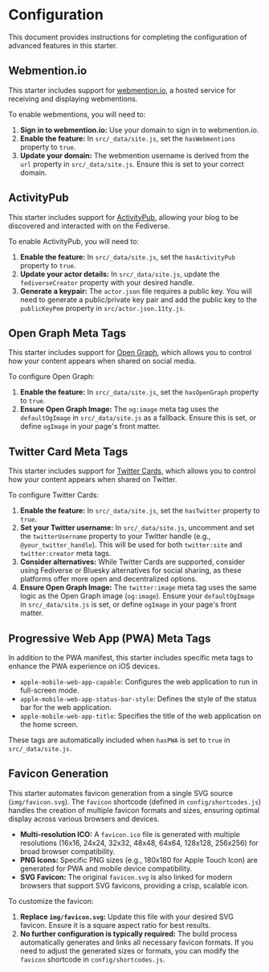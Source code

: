 # Configuration

This document provides instructions for completing the configuration of advanced features in this starter.

## Webmention.io

This starter includes support for [webmention.io](https://webmention.io), a hosted service for receiving and displaying webmentions.

To enable webmentions, you will need to:

1.  **Sign in to webmention.io:** Use your domain to sign in to webmention.io.
2.  **Enable the feature:** In `src/_data/site.js`, set the `hasWebmentions` property to `true`.
3.  **Update your domain:** The webmention username is derived from the `url` property in `src/_data/site.js`. Ensure this is set to your correct domain.

## ActivityPub

This starter includes support for [ActivityPub](https://www.w3.org/TR/activitypub/), allowing your blog to be discovered and interacted with on the Fediverse.

To enable ActivityPub, you will need to:

1.  **Enable the feature:** In `src/_data/site.js`, set the `hasActivityPub` property to `true`.
2.  **Update your actor details:** In `src/_data/site.js`, update the `fediverseCreator` property with your desired handle.
3.  **Generate a keypair:** The `actor.json` file requires a public key. You will need to generate a public/private key pair and add the public key to the `publicKeyPem` property in `src/actor.json.11ty.js`.

## Open Graph Meta Tags

This starter includes support for [Open Graph](https://ogp.me/), which allows you to control how your content appears when shared on social media.

To configure Open Graph:

1.  **Enable the feature:** In `src/_data/site.js`, set the `hasOpenGraph` property to `true`.
2.  **Ensure Open Graph Image:** The `og:image` meta tag uses the `defaultOgImage` in `src/_data/site.js` as a fallback. Ensure this is set, or define `ogImage` in your page's front matter.

## Twitter Card Meta Tags

This starter includes support for [Twitter Cards](https://developer.twitter.com/en/docs/twitter-for-websites/cards/overview), which allows you to control how your content appears when shared on Twitter.

To configure Twitter Cards:

1.  **Enable the feature:** In `src/_data/site.js`, set the `hasTwitter` property to `true`.
2.  **Set your Twitter username:** In `src/_data/site.js`, uncomment and set the `twitterUsername` property to your Twitter handle (e.g., `@your_twitter_handle`). This will be used for both `twitter:site` and `twitter:creator` meta tags.
3.  **Consider alternatives:** While Twitter Cards are supported, consider using Fediverse or Bluesky alternatives for social sharing, as these platforms offer more open and decentralized options.
4.  **Ensure Open Graph Image:** The `twitter:image` meta tag uses the same logic as the Open Graph image (`og:image`). Ensure your `defaultOgImage` in `src/_data/site.js` is set, or define `ogImage` in your page's front matter.

## Progressive Web App (PWA) Meta Tags

In addition to the PWA manifest, this starter includes specific meta tags to enhance the PWA experience on iOS devices.

- `apple-mobile-web-app-capable`: Configures the web application to run in full-screen mode.
- `apple-mobile-web-app-status-bar-style`: Defines the style of the status bar for the web application.
- `apple-mobile-web-app-title`: Specifies the title of the web application on the home screen.

These tags are automatically included when `hasPWA` is set to `true` in `src/_data/site.js`.

## Favicon Generation

This starter automates favicon generation from a single SVG source (`img/favicon.svg`). The `favicon` shortcode (defined in `config/shortcodes.js`) handles the creation of multiple favicon formats and sizes, ensuring optimal display across various browsers and devices.

- **Multi-resolution ICO:** A `favicon.ico` file is generated with multiple resolutions (16x16, 24x24, 32x32, 48x48, 64x64, 128x128, 256x256) for broad browser compatibility.
- **PNG Icons:** Specific PNG sizes (e.g., 180x180 for Apple Touch Icon) are generated for PWA and mobile device compatibility.
- **SVG Favicon:** The original `favicon.svg` is also linked for modern browsers that support SVG favicons, providing a crisp, scalable icon.

To customize the favicon:

1.  **Replace `img/favicon.svg`:** Update this file with your desired SVG favicon. Ensure it is a square aspect ratio for best results.
2.  **No further configuration is typically required:** The build process automatically generates and links all necessary favicon formats. If you need to adjust the generated sizes or formats, you can modify the `favicon` shortcode in `config/shortcodes.js`.

